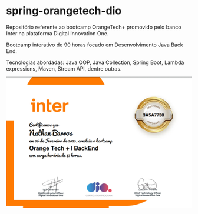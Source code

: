 # spring-orangetech-dio
Repositório referente ao bootcamp OrangeTech+ promovido pelo banco Inter na plataforma Digital Innovation One.

Bootcamp interativo de 90 horas focado em Desenvolvimento Java Back End.

Tecnologias abordadas: Java OOP, Java Collection, Spring Boot, Lambda expressions, Maven, Stream API, dentre outras.



![orangetechcertificate](assets/orangetechcertificate.png)

